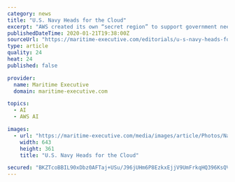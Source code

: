 ```yaml
---
category: news
title: "U.S. Navy Heads for the Cloud"
excerpt: "AWS created its own “secret region” to support government needs across the ... most importantly, must support the future needs of artificial intelligence and machine learning programs. The current steps by the Navy meet these requirements and promise substantial return on investment. Current Steps Forward by the Navy The DON has pursued ..."
publishedDateTime: 2020-01-21T19:38:00Z
sourceUrl: "https://maritime-executive.com/editorials/u-s-navy-heads-for-the-cloud"
type: article
quality: 24
heat: 24
published: false

provider:
  name: Maritime Executive
  domain: maritime-executive.com

topics:
  - AI
  - AWS AI

images:
  - url: "https://maritime-executive.com/media/images/article/Photos/Navy_Govt_CoastGuard/Navy-computer-racks.9af15f.jpg"
    width: 643
    height: 361
    title: "U.S. Navy Heads for the Cloud"

secured: "BKZTcoBBIL90xDbz0AFTaj+USu/J96jUHm6P8EzkxEjjV9UmFrkqHQ396KsQV7T5KYaelUlxa3UNaBGiDaUZAbJEP+OxqdXdIaLhrv75aSCf+4JESkAcRJIkIoI4E/X880B8h78Hbm00dSvc/1K5MfUJ3ltZhiuTZSiEd+4W0BAOdhIEtmG2kTyPw8SI1LPoUT3hlExm31GkDPhDud/EiQpt24C0yneKIWu2IMD3lpv7KSdKoW+kG8rhRRSZGEIcL7P7qaaoWP/tU78rdON6eaWwYaB6F/LZEt9JjoyaDp8=;P+CdHpjwEccqG4eVWDWezw=="
---
```


